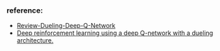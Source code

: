 ### reference:
- [Review-Dueling-Deep-Q-Network](https://github.com/170928/-Review-Dueling-Deep-Q-Network)
- [Deep reinforcement learning using a deep Q-network with a dueling architecture.](https://github.com/andreimuntean/Deep-Q-Learning)
